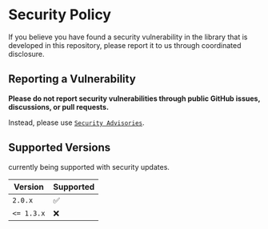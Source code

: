 # Security Policy

If you believe you have found a security vulnerability in the library that is developed in this repository, please report it to us through coordinated disclosure.

## Reporting a Vulnerability

**Please do not report security vulnerabilities through public GitHub issues, discussions, or pull requests.**

Instead, please use [`Security Advisories`](https://github.com/ghostwriter/result/security/advisories/new).

## Supported Versions

currently being supported with security updates.

| Version    | Supported          |
|------------| ------------------ |
| `2.0.x`    | :white_check_mark: |
| `<= 1.3.x` | :x:                |
